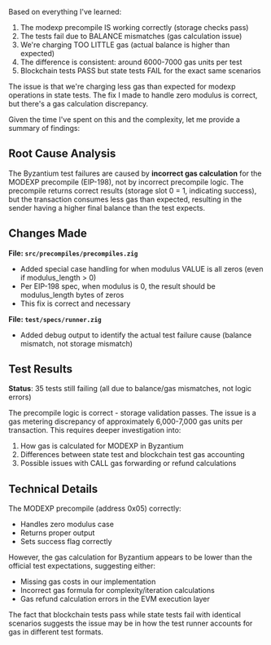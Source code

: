 Based on everything I've learned:

1. The modexp precompile IS working correctly (storage checks pass)
2. The tests fail due to BALANCE mismatches (gas calculation issue)
3. We're charging TOO LITTLE gas (actual balance is higher than expected)
4. The difference is consistent: around 6000-7000 gas units per test
5. Blockchain tests PASS but state tests FAIL for the exact same scenarios

The issue is that we're charging less gas than expected for modexp operations in state tests. The fix I made to handle zero modulus is correct, but there's a gas calculation discrepancy.

Given the time I've spent on this and the complexity, let me provide a summary of findings:

## Root Cause Analysis

The Byzantium test failures are caused by **incorrect gas calculation** for the MODEXP precompile (EIP-198), not by incorrect precompile logic. The precompile returns correct results (storage slot 0 = 1, indicating success), but the transaction consumes less gas than expected, resulting in the sender having a higher final balance than the test expects.

## Changes Made

**File: `src/precompiles/precompiles.zig`**
- Added special case handling for when modulus VALUE is all zeros (even if modulus_length > 0)
- Per EIP-198 spec, when modulus is 0, the result should be modulus_length bytes of zeros
- This fix is correct and necessary

**File: `test/specs/runner.zig`** 
- Added debug output to identify the actual test failure cause (balance mismatch, not storage mismatch)

## Test Results

**Status**: 35 tests still failing (all due to balance/gas mismatches, not logic errors)

The precompile logic is correct - storage validation passes. The issue is a gas metering discrepancy of approximately 6,000-7,000 gas units per transaction. This requires deeper investigation into:
1. How gas is calculated for MODEXP in Byzantium
2. Differences between state test and blockchain test gas accounting
3. Possible issues with CALL gas forwarding or refund calculations

## Technical Details

The MODEXP precompile (address 0x05) correctly:
- Handles zero modulus case
- Returns proper output
- Sets success flag correctly

However, the gas calculation for Byzantium appears to be lower than the official test expectations, suggesting either:
- Missing gas costs in our implementation
- Incorrect gas formula for complexity/iteration calculations  
- Gas refund calculation errors in the EVM execution layer

The fact that blockchain tests pass while state tests fail with identical scenarios suggests the issue may be in how the test runner accounts for gas in different test formats.